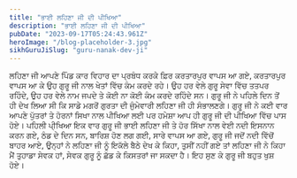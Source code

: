 ```yaml
---
title: "ਭਾਈ ਲਹਿਣਾ ਜੀ ਦੀ ਪੀਖਿਆ"
description: "ਭਾਈ ਲਹਿਣਾ ਜੀ ਦੀ ਪੀਖਿਆ"
pubDate: "2023-09-17T05:24:43.961Z"
heroImage: "/blog-placeholder-3.jpg"
sikhGuruJiSlug: "guru-nanak-dev-ji"
---
```


ਲਹਿਣਾ ਜੀ ਆਪਣੇ ਪਿੰਡ ਕਾਰ ਵਿਹਾਰ ਦਾ ਪ੍ਰਬੰਧ ਕਰਕੇ ਫ਼ਿਰ ਕਰਤਾਰਪੁਰ ਵਾਪਸ ਆ ਗਏ, ਕਰਤਾਰਪੁਰ ਵਾਪਸ ਆ ਕੇ ਉਹ ਗੁਰੂ ਜੀ ਨਾਲ ਖੇਤਾਂ ਵਿੱਚ ਕੰਮ ਕਰਦੇ ਰਹੇ। ਉਹ ਹਰ ਵੇਲੇ ਗੁਰੂ ਸੇਵਾ ਵਿੱਚ ਤਤਪਰ ਰਹਿੰਦੇ, ਉਹ ਹਰ ਵੇਲੇ ਨਾਮ ਜਪਦੇ ਤੇ ਕੋਈ ਨਾ ਕੋਈ ਕੰਮ ਕਰਦੇ ਰਹਿੰਦੇ ਸਨ। ਗੁਰੂ ਜੀ ਨੇ ਪਹਿਲੇ ਦਿਨ ਤੋਂ ਹੀ ਦੇਖ ਲਿਆ ਸੀ ਕਿ ਸਾਡੇ ਮਗਰੋਂ ਗੁਰਤਾ ਦੀ ਜੁੰਮੇਵਾਰੀ ਲਹਿਣਾ ਜੀ ਹੀ ਸੰਭਾਲਣਗੇ।
ਗੁਰੂ ਜੀ ਨੇ ਕਈ ਵਾਰ ਆਪਣੇ ਪੁੱਤਰਾਂ ਤੇ ਹੋਰਨਾਂ ਸਿਖਾ ਨਾਲ ਪੀਖਿਆ ਲਈ ਪਰ ਹਮੇਸ਼ਾ ਆਪ ਹੀ ਗੁਰੂ ਜੀ ਦੀ ਪੀਖਿਆ ਵਿੱਚ ਪਾਸ ਹੋਏ।
ਪਹਿਲੀ ਪੀ੍ਖਿਆ
ਇਕ ਵਾਰ ਗੁਰੂ ਜੀ ਭਾਈ ਲਹਿਣਾ ਜੀ ਤੇ ਹੋਰ ਸਿੱਖਾ ਨਾਲ ਵੇਈ ਨਦੀ ਇਸਨਾਨ ਕਰਨ ਗਏ, ਠੰਡ ਦੇ ਦਿਨ ਸਨ, ਬਾਰਿਸ਼ ਹੋਣ ਲਗ ਗਈ, ਸਾਰੇ ਵਾਪਸ ਆ ਗਏ, ਗੁਰੂ ਜੀ ਜਦੋਂ ਨਦੀ ਵਿੱਚੋਂ ਬਾਹਰ ਆਏ, ਉਨ੍ਹਾਂ ਨੇ ਲਹਿਣਾ ਜੀ ਨੂੰ ਇਕੱਲੇ ਬੈਠੇ ਦੇਖ ਕੇ ਕਿਹਾ, ਤੁਸੀਂ ਨਹੀਂ ਗਏ ਤਾਂ ਲਹਿਣਾ ਜੀ ਨੇ ਕਿਹਾ ਮੈਂ ਤੁਹਾਡਾ ਸੇਵਕ ਹਾਂ, ਸੇਵਕ ਗੁਰੂ ਨੂੰ ਛੱਡ ਕੇ ਕਿਸਤਰਾਂ ਜਾ ਸਕਦਾ ਹੈ। ਇਹ ਸੁਣ ਕੇ ਗੁਰੂ ਜੀ ਬਹੁਤ ਖੁਸ਼ ਹੋਏ।
